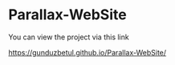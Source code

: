 # Parallax-WebSite

You can view the project via this link

https://gunduzbetul.github.io/Parallax-WebSite/
